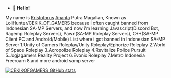 - **👋 Hello!**

My name is [Kristoforus](https://id.wikipedia.org/wiki/Kristoforus) [Ananta](https://www.tentangnama.com/arti-nama/ananta/) Putra Magallan, Known as LoliHunter/CEKIK_OF_GAMERS because i often caught banned from Indonesian SA-MP Servers, and now i'm learning Javascript(Discord Bot, Ragemp Roleplay Servers), Pawn(SA-MP Roleplay Servers), C++(SA-MP Client PC and Android/Mobile)
List where i got banned in Indonesian SA-MP Server
1.Unity of Gamers Roleplay/Unity Roleplay/Ephorize Roleplay
2.World of Space Roleplay
3.Acropolize Roleplay
4.Revitalize Police Pursuit
5.Jogjagamers Reality Project
6.Evonix Roleplay
7.Metro Indonesia Freeroam
8.and more android samp server


[![CEKIKOFGAMERS GitHub stats](https://github-readme-stats.vercel.app/api?username=CEKIKOFGAMERS)](https://github.com/anuraghazra/github-readme-stats)
